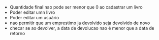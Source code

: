 - Quantidade final nao pode ser menor que 0 ao cadastrar um livro
- Poder editar umn livro
- Poder editar um usuário
- nao permitir que um emprestimo ja devolvido seja devolvido de novo
- checar se ao devolver, a data de devolucao nao é menor que a data de retorno
